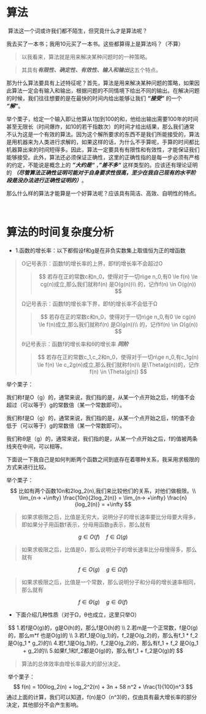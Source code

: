# 算法

​	算法这一个词或许我们都不陌生，但究竟什么才是算法呢？

​	我去买了一本书；我用10元买了一本书。这些都算得上是算法吗？（不算）

> 以我看来，算法就是用来解决某种问题时的一种策略。

> 其具有***有限性、确定性、有效性、输入和输出***这五个特点。

​	那为什么算法要具有上述特征呢？首先，算法是用来解决某种问题的策略，如果因此算法一定会有输入和输出，根据问题的不同情境下给出不同的输出。在解决问题的时候，我们往往想要的是在最快的时间内给出能够让我们 ***“接受”*** 的一个 ***“解”***。

​	举个栗子，给定一个输入即让他算从1加到100的和，他给出输出需要100年的时间甚至无限长（时间爆炸，如10的若干指数次）的时间才给出结果，那么我们通常不认为这是一个有效的算法。因为这个解所要求的东西不是我们所能接受的，算法是用机器来为人类进行求解的，如果这样的话，为什么不手算呢，手算的时间都比机器算出来的时间短得多。因此，算法一定要具有有限性和有效性，才能保证我们能够接受。此外，算法还必须保证正确性，这里的正确性指的是每一步必须有严格的约定，不能说是概念上的 ***”大约是“*** ，***”差不多“*** 这样类型的。应该还有理论证明的 ***（尽管算法正确性证明可能对于自身要求性很高，至少在我自己现有的水平阶段是没办法进行正确性证明的）***。

​	那么什么样的算法才能算是一个好算法呢？应该具有简洁、高效、自明性的特点。

​	

# 算法的时间复杂度分析

* 1.函数的增长率：以下都假设f和g是在非负实数集上取值恒为正的增函数

> O记号表示：函数f的增长率的上界，即f的增长率不会超过O
>
> > $$
> > 若存在正的常数c和n_0，使得对于一切n\ge n_0,有0 \le f(n) \le cg(n)成立,那么我们就称f(n) 是O(g(n))\\
> > 的，记作f(n) \in O(g(n))
> > $$
> >
> > 
>
> Ω记号表示：函数f的增长率下界，即f的增长率不会低于Ω
>
> > $$
> > 若存在正的常数c和n_0，使得对于一切n\ge n_0,有0 \le cg(n) \le f(n)成立,那么我们就称f(n) 是Ω(g(n))\\
> > 的，记作f(n) \in Ω(g(n))
> > $$
> >
> > 
>
> θ记号表示：函数f的增长率和θ的增长率 ***同阶***
>
> > $$
> > 若存在正的常数c_1,c_2和n_0，使得对于一切n\ge n_0,有c_1g(n) \le f(n) \le c_2g(n)成立,那么我们就称f(n)\\ 是\Theta(g(n))的，记作f(n) \in \Theta(g(n))
> > $$
> >
> > 

举个栗子：

​	我们称f是O（g）的，通常来说，我们指的是，从某一个点开始之后，f的值不会超过（可以等于）g的常数倍（某一个常数即可）。



​	我们称f是Ω（g）的，通常来说，我们指的是，从某一个点开始之后，f的值不会低于（可以等于）g的常数倍（某一个常数即可）。



​	我们称θ是（g）的，通常来说，我们指的是，从某一个点开始之后，f的值被两条线夹在中间，可以相等。





下面说一下我自己是如何判断两个函数之间到底存在着哪种关系，我采用求极限的方式来进行比较。

举个栗子：
$$
比如有两个函数10n和2log_2(n),我们来比较他们的关系，对他们做极限。\\
\lim_{n-> +\infty} \frac{10n}{2log_2(n)} = \lim_{n-> +\infty} \frac{n}{log_2(n)} = +\infty
$$

> 如果求极限之后，比值是无穷大，说明分子的增长速率要比分母要大得多，即如果分子用函数f表示，分母用函数g表示，那么就有

$$
g \in O(f) \quad f \in Ω(g)
$$

> 如果求极限之后，比值是0，那么说明分子的增长速率比分母慢得多，那么就有

$$
f \in O(g) \quad g \in Ω(f)
$$

> 如果求极限之后，比值是一个常数，那么说明分子和分母的增长速率相同，那么就有

$$
f \in \Theta(g) \quad g \in \Theta(f)
$$

* 下面介绍几种性质（对于Ω，θ也成立，这里只举O）

$$
1.若f是O(g)的，g是O(h)的，那么f是O(h)的 \\
2.若m是一个正常数，f是O(g)的，那么m*f 也是O(g)的 \\
3.若f_1是O(g_1)的，f_2是O(g_2)的，那么有f_1 * f_2 是O(g_1 * g_2)的\\
4.若f_1是O(g_1)的，f_2是O(g_2)的，那么有f_1 + f_2 是O(g_1 + g_2)的\\
5.如果f_1和f_2都是O(g)的，那么有f_1 + f_2是O(g)的
$$



> 算法的总体效率由增长率最大的部分决定。

​	举个栗子：
$$
f(n) = 100log_2(n) + log_2^2(n) + 3n + 58 n^2 + \frac{1}{100}n^3
$$
通过上面的计算，我们可以知道，f(n)是O（n^3)的，仅由具有最大增长率的部分决定，其他部分不会产生影响。
